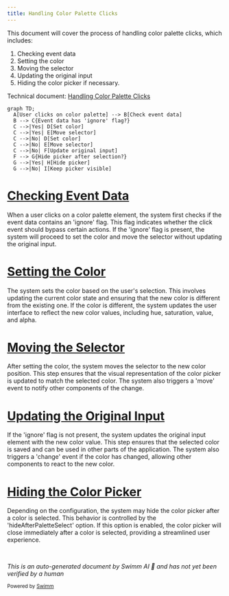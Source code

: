 ```yaml
---
title: Handling Color Palette Clicks
---
```

This document will cover the process of handling color palette clicks, which includes:

1. Checking event data
2. Setting the color
3. Moving the selector
4. Updating the original input
5. Hiding the color picker if necessary.

Technical document: <SwmLink doc-title="Handling Color Palette Clicks">[Handling Color Palette Clicks](/.swm/handling-color-palette-clicks.obgmaw38.sw.md)</SwmLink>

```mermaid
graph TD;
  A[User clicks on color palette] --> B[Check event data]
  B --> C{Event data has 'ignore' flag?}
  C -->|Yes| D[Set color]
  C -->|Yes| E[Move selector]
  C -->|No| D[Set color]
  C -->|No| E[Move selector]
  C -->|No| F[Update original input]
  F --> G{Hide picker after selection?}
  G -->|Yes| H[Hide picker]
  G -->|No| I[Keep picker visible]
```

# [Checking Event Data](https://app.swimm.io/repos/Z2l0aHViJTNBJTNBQnJvYWRsZWFmQ29tbWVyY2UtZGVtby1uZXclM0ElM0FTd2ltbS1EZW1v/docs/obgmaw38#paletteelementclick)

When a user clicks on a color palette element, the system first checks if the event data contains an 'ignore' flag. This flag indicates whether the click event should bypass certain actions. If the 'ignore' flag is present, the system will proceed to set the color and move the selector without updating the original input.

# [Setting the Color](https://app.swimm.io/repos/Z2l0aHViJTNBJTNBQnJvYWRsZWFmQ29tbWVyY2UtZGVtby1uZXclM0ElM0FTd2ltbS1EZW1v/docs/obgmaw38#set)

The system sets the color based on the user's selection. This involves updating the current color state and ensuring that the new color is different from the existing one. If the color is different, the system updates the user interface to reflect the new color values, including hue, saturation, value, and alpha.

# [Moving the Selector](https://app.swimm.io/repos/Z2l0aHViJTNBJTNBQnJvYWRsZWFmQ29tbWVyY2UtZGVtby1uZXclM0ElM0FTd2ltbS1EZW1v/docs/obgmaw38#move)

After setting the color, the system moves the selector to the new color position. This step ensures that the visual representation of the color picker is updated to match the selected color. The system also triggers a 'move' event to notify other components of the change.

# [Updating the Original Input](https://app.swimm.io/repos/Z2l0aHViJTNBJTNBQnJvYWRsZWFmQ29tbWVyY2UtZGVtby1uZXclM0ElM0FTd2ltbS1EZW1v/docs/obgmaw38#updateoriginalinput)

If the 'ignore' flag is not present, the system updates the original input element with the new color value. This step ensures that the selected color is saved and can be used in other parts of the application. The system also triggers a 'change' event if the color has changed, allowing other components to react to the new color.

# [Hiding the Color Picker](https://app.swimm.io/repos/Z2l0aHViJTNBJTNBQnJvYWRsZWFmQ29tbWVyY2UtZGVtby1uZXclM0ElM0FTd2ltbS1EZW1v/docs/obgmaw38#paletteelementclick)

Depending on the configuration, the system may hide the color picker after a color is selected. This behavior is controlled by the 'hideAfterPaletteSelect' option. If this option is enabled, the color picker will close immediately after a color is selected, providing a streamlined user experience.

&nbsp;

*This is an auto-generated document by Swimm AI 🌊 and has not yet been verified by a human*

<SwmMeta version="3.0.0" repo-id="Z2l0aHViJTNBJTNBQnJvYWRsZWFmQ29tbWVyY2UtZGVtby1uZXclM0ElM0FTd2ltbS1EZW1v" repo-name="BroadleafCommerce-demo-new" doc-type="product-flows"><sup>Powered by [Swimm](/)</sup></SwmMeta>
